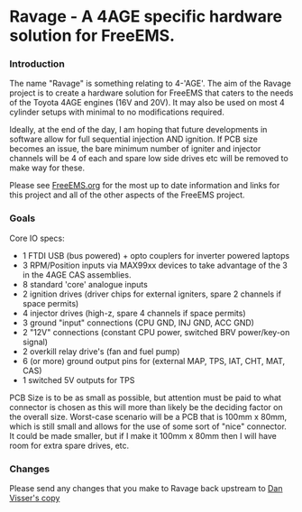 # Ravage - A 4AGE specific hardware solution for FreeEMS.

### Introduction

The name "Ravage" is something relating to 4-'AGE'. The aim of the Ravage project
is to create a hardware solution for FreeEMS that caters to the needs of the Toyota
4AGE engines (16V and 20V). It may also be used on most 4 cylinder setups with minimal
to no modifications required. 

Ideally, at the end of the day, I am hoping that future developments in software allow for full sequential injection AND ignition. If PCB size becomes an issue, the bare minimum number of igniter and injector channels will be 4 of each and spare low side drives etc will be removed to make way for these. 

Please see [FreeEMS.org](http://freeems.org) for the most up to date information
and links for this project and all of the other aspects of the FreeEMS project.

### Goals

Core IO specs:

 - 1 FTDI USB (bus powered) + opto couplers for inverter powered laptops 
 - 3 RPM/Position inputs via MAX99xx devices to take advantage of the 3 in the 4AGE CAS assemblies.
 - 8 standard 'core' analogue inputs 
 - 2 ignition drives (driver chips for external igniters, spare 2 channels if space permits)
 - 4 injector drives (high-z, spare 4 channels if space permits)
 - 3 ground "input" connections (CPU GND, INJ GND, ACC GND)
 - 2 "12V" connections (constant CPU power, switched BRV power/key-on signal)
 - 2 overkill relay drive's (fan and fuel pump)
 - 6 (or more) ground output pins for (external MAP, TPS, IAT, CHT, MAT, CAS)
 - 1 switched 5V outputs for TPS

PCB Size is to be as small as possible, but attention must be paid to what connector is chosen as this will more than likely be the deciding factor on the overall size. Worst-case scenario will be a PCB that is 100mm x 80mm, which is still small and allows for the use of some sort of "nice" connector. It could be made smaller, but if I make it 100mm x 80mm then I will have room for extra spare drives, etc. 

### Changes

Please send any changes that you make to Ravage back upstream to [Dan Visser's copy](https://github.com/dvisser/Ravage)

